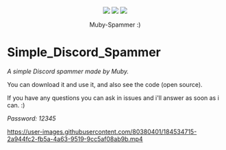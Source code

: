 <p align="center">
  <img src="https://img.shields.io/github/last-commit/MubyCO/Muby-Spammer?style=flat-square">
  <img src="https://img.shields.io/github/stars/MubyCO/Muby-Spammer?color=%02B039&label=Stars&style=flat-square">
  <img src="https://img.shields.io/github/forks/MubyCO/Muby-Spammer?color=%02B039&label=Forks&style=flat-square">
</p>

<p align="center">Muby-Spammer :)</p>

# Simple_Discord_Spammer

*A simple Discord spammer made by Muby.*

You can download it and use it, and also see the code (open source).

If you have any questions you can ask in issues and i'll answer as soon as i can. :)

_*Password: 12345*_

https://user-images.githubusercontent.com/80380401/184534715-2a944fc2-fb5a-4a63-9519-9cc5af08ab9b.mp4
